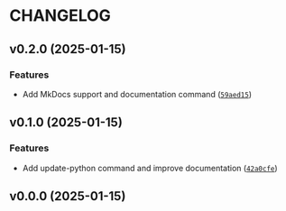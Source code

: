 # CHANGELOG


## v0.2.0 (2025-01-15)

### Features

- Add MkDocs support and documentation command
  ([`59aed15`](https://github.com/felipepimentel/pepperpy-poetry/commit/59aed15ec2103966b6c14392d1d0c8b40df7d1a0))


## v0.1.0 (2025-01-15)

### Features

- Add update-python command and improve documentation
  ([`42a0cfe`](https://github.com/felipepimentel/pepperpy-poetry/commit/42a0cfe434731a0d0d5a178898cf5663d8e654ee))


## v0.0.0 (2025-01-15)
